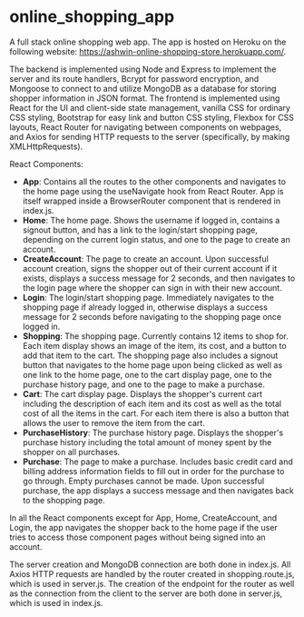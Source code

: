 # online_shopping_app
A full stack online shopping web app. The app is hosted on Heroku on the following website: https://ashwin-online-shopping-store.herokuapp.com/.

The backend is implemented using Node and Express to implement the server and its route handlers, Bcrypt for password encryption, and Mongoose
to connect to and utilize MongoDB as a database for storing shopper information in JSON format. The frontend is implemented using React for the UI and client-side state management, vanilla CSS for ordinary CSS styling, Bootstrap for easy link and button CSS styling, Flexbox for CSS layouts, React Router for navigating between components on webpages,
and Axios for sending HTTP requests to the server (specifically, by making XMLHttpRequests). 

React Components:

* **App**: Contains all the routes to the other components and navigates to the home page using the useNavigate hook from React Router. App is itself wrapped inside a BrowserRouter component that is rendered in index.js.
* **Home**: The home page. Shows the username if logged in, contains a signout button, and has a link to the login/start shopping page, depending on the current login status, and one to the page to create an account.
* **CreateAccount**: The page to create an account. Upon successful account creation, signs the shopper out of their current account if it exists, displays a success message for 2 seconds, and then navigates to the login page where the shopper can sign in with their new account.
* **Login**: The login/start shopping page. Immediately navigates to the shopping page if already logged in, otherwise displays a success message for 2 seconds before navigating to the shopping page once logged in.
* **Shopping**: The shopping page. Currently contains 12 items to shop for. Each item display shows an image of the item, its cost, and a button to add that item to the cart. The shopping page also includes a signout button that navigates to the home page upon being clicked as well as one link to the home page, one to the cart display page, one to the purchase history page, and one to the page to make a purchase.
* **Cart**: The cart display page. Displays the shopper's current cart including the description of each item and its cost as well as the total cost of all the items in the cart. For each item there is also a button that allows the user to remove the item from the cart.
* **PurchaseHistory**: The purchase history page. Displays the shopper's purchase history including the total amount of money spent by the shopper on all purchases.
* **Purchase**: The page to make a purchase. Includes basic credit card and billing address information fields to fill out in order for the purchase to go through. Empty purchases cannot be made. Upon successful purchase, the app displays a success message and then navigates back to the shopping page.

In all the React components except for App, Home, CreateAccount, and Login, the app navigates the shopper back to the home page if the user tries to access those component pages without being signed into an account.

The server creation and MongoDB connection are both done in index.js. All Axios HTTP requests are handled by the router created in shopping.route.js, which is used in server.js. The creation of the endpoint for the router as well as the connection from the client to the server are both done in server.js, which is used in index.js.
